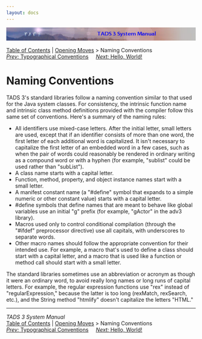 ```yaml
---
layout: docs
---
```

<div class="topbar">

<img src="topbar.jpg" data-border="0" />

</div>

<div class="nav">

<a href="toc.html" class="nav">Table of Contents</a> \|
<a href="begin.html" class="nav">Opening Moves</a> \> Naming
Conventions  
<span class="navnp"><a href="syntax.html" class="nav"><em>Prev:</em> Typographical
Conventions</a>    
<a href="hello.html" class="nav"><em>Next:</em> Hello, World!</a>    
</span>

</div>



# Naming Conventions

TADS 3's standard libraries follow a naming convention similar to that
used for the Java system classes. For consistency, the intrinsic
function name and intrinsic class method definitions provided with the
compiler follow this same set of conventions. Here's a summary of the
naming rules:

- All identifiers use mixed-case letters. After the initial letter,
  small letters are used, except that if an identifier consists of more
  than one word, the first letter of each additional word is
  capitalized. It isn't necessary to capitalize the first letter of an
  embedded word in a few cases, such as when the pair of words could
  reasonably be rendered in ordinary writing as a compound word or with
  a hyphen (for example, "sublist" could be used rather than "subList").
- A class name starts with a capital letter.
- Function, method, property, and object instance names start with a
  small letter.
- A manifest constant name (a "#define" symbol that expands to a simple
  numeric or other constant value) starts with a capital letter.
- \#define symbols that define names that are meant to behave like
  global variables use an initial "g" prefix (for example, "gActor" in
  the adv3 library).
- Macros used only to control conditional compilation (through the
  "#ifdef" preprocessor directive) use all capitals, with underscores to
  separate words.
- Other macro names should follow the appropriate convention for their
  intended use. For example, a macro that's used to define a class
  should start with a capital letter, and a macro that is used like a
  function or method call should start with a small letter.

The standard libraries sometimes use an abbreviation or acronym as
though it were an ordinary word, to avoid really long names or long runs
of capital letters. For example, the regular expression functions use
"rex" instead of "regularExpression," because the latter is too long
(rexMatch, rexSearch, etc.), and the String method "htmlify" doesn't
capitalize the letters "HTML."



------------------------------------------------------------------------

<div class="navb">

*TADS 3 System Manual*  
<a href="toc.html" class="nav">Table of Contents</a> \|
<a href="begin.html" class="nav">Opening Moves</a> \> Naming
Conventions  
<span class="navnp"><a href="syntax.html" class="nav"><em>Prev:</em> Typographical
Conventions</a>    
<a href="hello.html" class="nav"><em>Next:</em> Hello, World!</a>    
</span>

</div>

